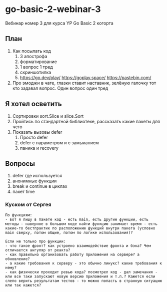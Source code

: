# go-basic-2-webinar-3

Вебинар номер 3 для курса YP Go Basic 2 когорта

## План
1. Как посылать код 
   1. 3 апострофа
   2. форматирование
   3. 1 вопрос 1 тред 
   4. скриншотилка
   5. https://go.dev/play/ https://goplay.space/ https://pastebin.com/
2. Про эмоджи в чате, глазки ставит наставник, зелёную галочку тот кто задавал вопрос. Один вопрос один тред

## Я хотел осветить
1. Сортировки sort.Slice и slice.Sort
2. Пройтись по стандартной библиотеке, рассказать какие пакеты для чего
3. Показать вызовы defer
   1. Просто defer
   2. defer с параметром и с замыканием
   3. паника и recovery

## Вопросы

1. defer где используется
2. анонимные функции
3. break и continue в циклах
4. пакет time

### Куском от Сергея
```
По функциям:
- вот я пишу в пакете код - есть main, есть другие функции, есть методы - наверное в большом коде найти функцию занимает время - есть какие-то бестпрактик по расположению функций внутри пакета (условно main сверху, потом общие, потом по логике использования)?

Если не только про функции:
- что такое фронт? как устроено взаимодействие фронта и бэка? Чем отличается ангуляр от реакта?
- как правильно организовать работу приложения на сервере? а обновление?
- а какие требования к серверу - это обычно линукс? какие требования к нему?
- как физически проходит ревью кода? посмотрел код - дал замечания - или все таки запускают новую версию приложения и т.п.? Кажется если слепо верить результатам тестов - то можно попасть в странную ситуацию или так кажется?
```
